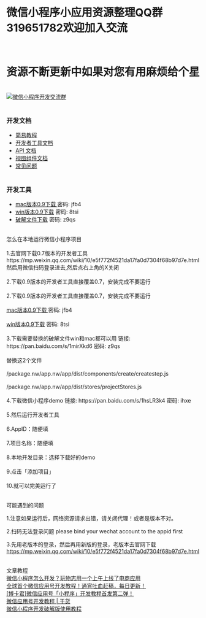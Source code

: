 <h1>微信小程序小应用资源整理QQ群319651782欢迎加入交流</h1><br>
<h1>资源不断更新中如果对您有用麻烦给个星</h1><br>
<a target="_blank" href="http://shang.qq.com/wpa/qunwpa?idkey=56ed0e5e94555efe395cd7c9aa6a791c27ee130039d7bcabddfe8fe55533eb33"><img border="0" src="http://pub.idqqimg.com/wpa/images/group.png" alt="微信小程序开发交流群" title="微信小程序开发交流群"></a><br><br>
<h3>开发文档</h3>
<ul>
  <li><a target="_blank" href="http://wxopen.notedown.cn/">简易教程</a></li>
  <li><a target="_blank" href="http://wxopen.notedown.cn/devtools/devtools.html">开发者工具文档</a><br></li>
  <li><a target="_blank" href="http://wxopen.notedown.cn/api/">API 文档</a><br></li>
  <li><a target="_blank" href="http://wxopen.notedown.cn/component/">视图组件文档</a><br></li>
  <li><a target="_blank" href="http://wxopen.notedown.cn/qa/qa.html">常见问题</a><br><br></li>
</ul>
<h3>开发工具</h3>
<ul>
  <li><a target="_blank" href="http://pan.baidu.com/s/1eSBMmmm">mac版本0.9下载 </a> 密码: jfb4 <br></li>
  <li><a target="_blank" href="http://pan.baidu.com/s/1mi6QnqC">win版本0.9下载</a> 密码: 8tsi <br></li>
  <li><a target="_blank" href="https://pan.baidu.com/s/1mirXkd6 ">破解文件下载</a> 密码: z9qs     <br><br></li>
</ul>
怎么在本地运行微信小程序项目<br><br>
1.去官网下载0.7版本的开发者工具 https://mp.weixin.qq.com/wiki/10/e5f772f4521da17fa0d7304f68b97d7e.html 然后用微信扫码登录进去,然后点右上角的X关闭 <br><br>
2.下载0.9版本的开发者工具直接覆盖0.7，安装完成不要运行 <br><br>
2.下载0.9版本的开发者工具直接覆盖0.7，安装完成不要运行 <br><br>
<a target="_blank" href="http://pan.baidu.com/s/1eSBMmmm">mac版本0.9下载 </a> 密码: jfb4 <br><br>
<a target="_blank" href="http://pan.baidu.com/s/1mi6QnqC">win版本0.9下载</a> 密码: 8tsi <br><br>
3.下载需要替换的破解文件win和mac都可以用 链接: https://pan.baidu.com/s/1mirXkd6 密码: z9qs <br><br>
替换这2个文件 <br><br>
/package.nw/app.nw/app/dist/components/create/createstep.js <br><br>
/package.nw/app.nw/app/dist/stores/projectStores.js <br><br>
4.下载微信小程序demo   链接: https://pan.baidu.com/s/1hsLR3k4 密码: ihxe <br><br>
5.然后运行开发者工具 <br><br>
6.AppID：随便填 <br><br>
7.项目名称：随便填 <br><br>
8.本地开发目录：选择下载好的demo <br><br>
9.点击「添加项目」 <br><br>
10.就可以完美运行了<br><br>

可能遇到的问题 <br>

1.注意如果运行后，网络资源请求出错，请关闭代理！或者是版本不对。 <br>

2.扫码无法登录问题 please bind your wechat account to the appid first <br>

3.先用老版本的登录，然后再用新版的登录，老版本去官网下载 https://mp.weixin.qq.com/wiki/10/e5f772f4521da17fa0d7304f68b97d7e.html <br><br>

文章教程 <br>
<a target="_blank" href="http://www.ifanr.com/721124">微信小程序怎么开发？玩物志用一个上午上线了电商应用</a> <br>
<a target="_blank" href="https://my.oschina.net/wwnick/blog/750055">全球首个微信应用号开发教程！通宵吐血赶稿，每日更新！</a> <br>
<a target="_blank" href="http://mp.weixin.qq.com/s?__biz=MzIyNDU3ODg1OQ==&mid=2247483711&idx=1&sn=3a3694533165205eb4d5b43cda4925b3&scene=1&srcid=0923M8MPZvqaa1aFTC6V384y#wechat_redirect">[博卡君]微信应用号「小程序」开发教程首发第二弹！</a> <br>
<a target="_blank" href="http://mp.weixin.qq.com/s?__biz=MzIwNDIyMDMzNQ==&mid=2652759504&idx=1&sn=4a55373ee6fa179af51ac93a33b6f45f&chksm=8d2a3710ba5dbe064ac07114dca23ff65540f94be607f11843f74ad965e882fe4b72dae8aa8f&scene=1&srcid=0923uae23b9fd44NhzxVtpQ9#wechat_redirect">微信应用号开发教程 | 干货</a> <br>
<a target="_blank" href="http://b.ihese.com/?p=865&mType=Group">微信小程序开发破解版使用教程</a> <br>
